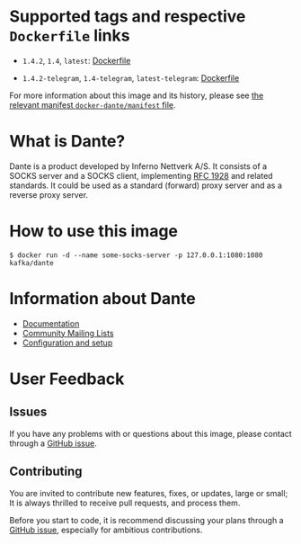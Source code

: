 Supported tags and respective `Dockerfile` links
================================================

-	`1.4.2`, `1.4`, `latest`: [Dockerfile](https://github.com/ofkindness/docker-dante/tree/master/1.4.2/Dockerfile)

-	`1.4.2-telegram`, `1.4-telegram`, `latest-telegram`: [Dockerfile](https://github.com/ofkindness/docker-dante/tree/master/1.4.2/telegram/Dockerfile)

For more information about this image and its history, please see [the relevant manifest `docker-dante/manifest` file](https://github.com/ofkindness/docker-dante/tree/master/manifest).

What is Dante?
==============

Dante is a product developed by Inferno Nettverk A/S. It consists of a SOCKS server and a SOCKS client, implementing [RFC 1928](https://www.ietf.org/rfc/rfc1928.txt) and related standards. It could be used as a standard (forward) proxy server and as a reverse proxy server.

How to use this image
=====================

```console
$ docker run -d --name some-socks-server -p 127.0.0.1:1080:1080 kafka/dante
```

Information about Dante
=======================

* [Documentation](https://www.inet.no/dante/doc/)
* [Community Mailing Lists](https://www.inet.no/dante/lists.html)
* [Configuration and setup](https://www.inet.no/dante/doc/latest/config/index.html)

User Feedback
=============

Issues
------

If you have any problems with or questions about this image, please contact through a [GitHub issue](https://github.com/ofkindness/docker-dante/issues).

Contributing
------------

You are invited to contribute new features, fixes, or updates, large or small; It is always thrilled to receive pull requests, and process them.

Before you start to code, it is recommend discussing your plans through a [GitHub issue](https://github.com/ofkindness/docker-dante/issues), especially for ambitious contributions.
